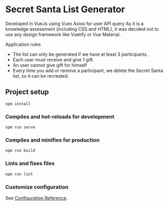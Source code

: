 # Secret Santa List Generator
Developed in VueJs using Vuex
Axios for user API query
As it is a knowledge assessment (including CSS and HTML), it was decided not to use any design framework like Vuetify or Vue Material.

Application rules
- The list can only be generated if we have at least 3 participants.
- Each user must receive and give 1 gift.
- An user cannot give gift for himself
- Every time you add or remove a participant, we delete the Secret Santa list, so it can be recreated.


## Project setup
```
npm install
```

### Compiles and hot-reloads for development
```
npm run serve
```

### Compiles and minifies for production
```
npm run build
```

### Lints and fixes files
```
npm run lint
```

### Customize configuration
See [Configuration Reference](https://cli.vuejs.org/config/).
